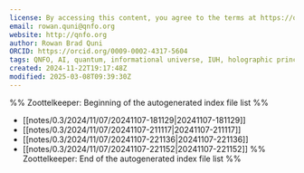 ```yaml
---
license: By accessing this content, you agree to the terms at https://qnfo.org/LICENSE
email: rowan.quni@qnfo.org
website: http://qnfo.org
author: Rowan Brad Quni
ORCID: https://orcid.org/0009-0002-4317-5604
tags: QNFO, AI, quantum, informational universe, IUH, holographic principle
created: 2024-11-22T19:17:48Z
modified: 2025-03-08T09:39:30Z
---
```


%% Zoottelkeeper: Beginning of the autogenerated index file list %%
-  [[notes/0.3/2024/11/07/20241107-181129|20241107-181129]]
-  [[notes/0.3/2024/11/07/20241107-211117|20241107-211117]]
-  [[notes/0.3/2024/11/07/20241107-221136|20241107-221136]]
-  [[notes/0.3/2024/11/07/20241107-221152|20241107-221152]]
%% Zoottelkeeper: End of the autogenerated index file list %%
